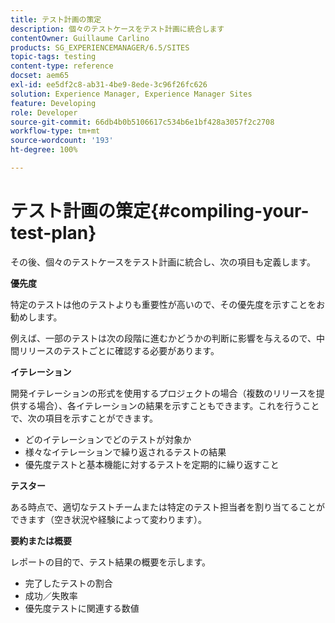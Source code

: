 ```yaml
---
title: テスト計画の策定
description: 個々のテストケースをテスト計画に統合します
contentOwner: Guillaume Carlino
products: SG_EXPERIENCEMANAGER/6.5/SITES
topic-tags: testing
content-type: reference
docset: aem65
exl-id: ee5df2c8-ab31-4be9-8ede-3c96f26fc626
solution: Experience Manager, Experience Manager Sites
feature: Developing
role: Developer
source-git-commit: 66db4b0b5106617c534b6e1bf428a3057f2c2708
workflow-type: tm+mt
source-wordcount: '193'
ht-degree: 100%

---
```


# テスト計画の策定{#compiling-your-test-plan}

その後、個々のテストケースをテスト計画に統合し、次の項目も定義します。

**優先度**

特定のテストは他のテストよりも重要性が高いので、その優先度を示すことをお勧めします。

例えば、一部のテストは次の段階に進むかどうかの判断に影響を与えるので、中間リリースのテストごとに確認する必要があります。

**イテレーション**

開発イテレーションの形式を使用するプロジェクトの場合（複数のリリースを提供する場合）、各イテレーションの結果を示すこともできます。これを行うことで、次の項目を示すことができます。

* どのイテレーションでどのテストが対象か
* 様々なイテレーションで繰り返されるテストの結果
* 優先度テストと基本機能に対するテストを定期的に繰り返すこと

**テスター**

ある時点で、適切なテストチームまたは特定のテスト担当者を割り当てることができます（空き状況や経験によって変わります）。

**要約または概要**

レポートの目的で、テスト結果の概要を示します。

* 完了したテストの割合
* 成功／失敗率
* 優先度テストに関連する数値
